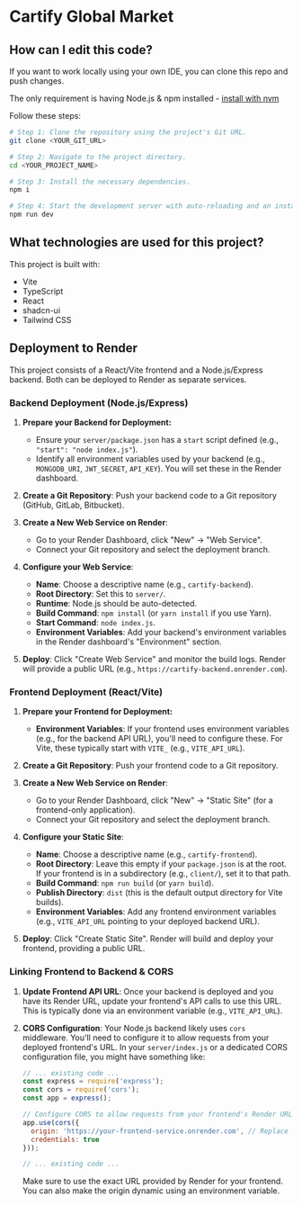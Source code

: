 # Cartify Global Market

## How can I edit this code?

If you want to work locally using your own IDE, you can clone this repo and push changes.

The only requirement is having Node.js & npm installed - [install with nvm](https://github.com/nvm-sh/nvm#installing-and-updating)

Follow these steps:

```sh
# Step 1: Clone the repository using the project's Git URL.
git clone <YOUR_GIT_URL>

# Step 2: Navigate to the project directory.
cd <YOUR_PROJECT_NAME>

# Step 3: Install the necessary dependencies.
npm i

# Step 4: Start the development server with auto-reloading and an instant preview.
npm run dev
```

## What technologies are used for this project?

This project is built with:

- Vite
- TypeScript
- React
- shadcn-ui
- Tailwind CSS

## Deployment to Render

This project consists of a React/Vite frontend and a Node.js/Express backend. Both can be deployed to Render as separate services.

### Backend Deployment (Node.js/Express)

1.  **Prepare your Backend for Deployment:**
    *   Ensure your `server/package.json` has a `start` script defined (e.g., `"start": "node index.js"`).
    *   Identify all environment variables used by your backend (e.g., `MONGODB_URI`, `JWT_SECRET`, `API_KEY`). You will set these in the Render dashboard.

2.  **Create a Git Repository**: Push your backend code to a Git repository (GitHub, GitLab, Bitbucket).

3.  **Create a New Web Service on Render**: 
    *   Go to your Render Dashboard, click "New" -> "Web Service".
    *   Connect your Git repository and select the deployment branch.

4.  **Configure your Web Service**:
    *   **Name**: Choose a descriptive name (e.g., `cartify-backend`).
    *   **Root Directory**: Set this to `server/`.
    *   **Runtime**: Node.js should be auto-detected.
    *   **Build Command**: `npm install` (or `yarn install` if you use Yarn).
    *   **Start Command**: `node index.js`.
    *   **Environment Variables**: Add your backend's environment variables in the Render dashboard's "Environment" section.

5.  **Deploy**: Click "Create Web Service" and monitor the build logs. Render will provide a public URL (e.g., `https://cartify-backend.onrender.com`).

### Frontend Deployment (React/Vite)

1.  **Prepare your Frontend for Deployment:**
    *   **Environment Variables**: If your frontend uses environment variables (e.g., for the backend API URL), you'll need to configure these. For Vite, these typically start with `VITE_` (e.g., `VITE_API_URL`).

2.  **Create a Git Repository**: Push your frontend code to a Git repository.

3.  **Create a New Web Service on Render**: 
    *   Go to your Render Dashboard, click "New" -> "Static Site" (for a frontend-only application).
    *   Connect your Git repository and select the deployment branch.

4.  **Configure your Static Site**:
    *   **Name**: Choose a descriptive name (e.g., `cartify-frontend`).
    *   **Root Directory**: Leave this empty if your `package.json` is at the root. If your frontend is in a subdirectory (e.g., `client/`), set it to that path.
    *   **Build Command**: `npm run build` (or `yarn build`).
    *   **Publish Directory**: `dist` (this is the default output directory for Vite builds).
    *   **Environment Variables**: Add any frontend environment variables (e.g., `VITE_API_URL` pointing to your deployed backend URL).

5.  **Deploy**: Click "Create Static Site". Render will build and deploy your frontend, providing a public URL.

### Linking Frontend to Backend & CORS

1.  **Update Frontend API URL**: Once your backend is deployed and you have its Render URL, update your frontend's API calls to use this URL. This is typically done via an environment variable (e.g., `VITE_API_URL`).

2.  **CORS Configuration**: Your Node.js backend likely uses `cors` middleware. You'll need to configure it to allow requests from your deployed frontend's URL. In your `server/index.js` or a dedicated CORS configuration file, you might have something like:

    ```javascript
    // ... existing code ...
    const express = require('express');
    const cors = require('cors');
    const app = express();

    // Configure CORS to allow requests from your frontend's Render URL
    app.use(cors({
      origin: 'https://your-frontend-service.onrender.com', // Replace with your actual frontend Render URL
      credentials: true
    }));

    // ... existing code ...
    ```

    Make sure to use the exact URL provided by Render for your frontend. You can also make the origin dynamic using an environment variable.
